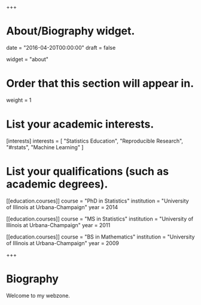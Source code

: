 +++
# About/Biography widget.

date = "2016-04-20T00:00:00"
draft = false

widget = "about"

# Order that this section will appear in.
weight = 1

# List your academic interests.
[interests]
  interests = [
    "Statistics Education",
    "Reproducible Research",
    "#rstats",
    "Machine Learning"
  ]

# List your qualifications (such as academic degrees).
[[education.courses]]
  course = "PhD in Statistics"
  institution = "University of Illinois at Urbana-Champaign"
  year = 2014

[[education.courses]]
  course = "MS in Statistics"
  institution = "University of Illinois at Urbana-Champaign"
  year = 2011

[[education.courses]]
  course = "BS in Mathematics"
  institution = "University of Illinois at Urbana-Champaign"
  year = 2009
 
+++

# Biography

Welcome to my webzone.